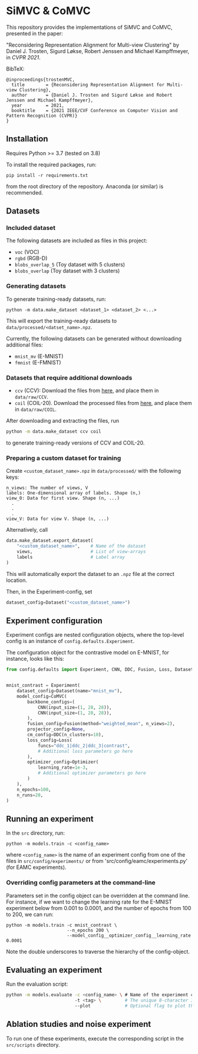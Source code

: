 # SiMVC & CoMVC

This repository provides the implementations of SiMVC and CoMVC, presented in the paper:

"Reconsidering Representation Alignment for Multi-view Clustering" by
Daniel J. Trosten, Sigurd Løkse, Robert Jenssen and Michael Kampffmeyer, in _CVPR 2021_.

BibTeX:
```text
@inproceedings{trostenMVC,
  title        = {Reconsidering Representation Alignment for Multi-view Clustering},
  author       = {Daniel J. Trosten and Sigurd Løkse and Robert Jenssen and Michael Kampffmeyer},
  year         = 2021,
  booktitle    = {2021 IEEE/CVF Conference on Computer Vision and Pattern Recognition (CVPR)}
}
```


## Installation
Requires Python >= 3.7 (tested on 3.8)

To install the required packages, run:
```
pip install -r requirements.txt
```
from the root directory of the repository. Anaconda (or similar) is recommended.

## Datasets
### Included dataset
The following datasets are included as files in this project:

- `voc` (VOC)
- `rgbd` (RGB-D)  
- `blobs_overlap_5` (Toy dataset with 5 clusters)
- `blobs_overlap` (Toy dataset with 3 clusters)

### Generating datasets
To generate training-ready datasets, run:
```
python -m data.make_dataset <dataset_1> <dataset_2> <...> 
```
This will export the training-ready datasets to `data/processed/<datset_name>.npz`.

Currently, the following datasets can be generated without downloading additional files:

- `mnist_mv` (E-MNIST) 
- `fmnist` (E-FMNIST)

### Datasets that require additional downloads

- `ccv` (CCV): Download the files from [here](https://www.ee.columbia.edu/ln/dvmm/CCV/), and place them in 
`data/raw/CCV`.
- `coil` (COIL-20). Download the processed files from 
[here](https://www.cs.columbia.edu/CAVE/software/softlib/coil-20.php), and place them in `data/raw/COIL`.

After downloading and extracting the files, run
``` Bash
python -m data.make_dataset ccv coil
```
to generate training-ready versions of CCV and COIL-20.

### Preparing a custom dataset for training
Create `<custom_dataset_name>.npz` in `data/processed/` with the following keys:
```
n_views: The number of views, V
labels: One-dimensional array of labels. Shape (n,)
view_0: Data for first view. Shape (n, ...)
  .
  .
  .
view_V: Data for view V. Shape (n, ...)
```
Alternatively, call
```Python
data.make_dataset.export_dataset(
    "<custom_dataset_name>",    # Name of the dataset
    views,                      # List of view-arrays
    labels                      # Label array
)
```
This will automatically export the dataset to an `.npz` file at the correct location.

Then, in the Experiment-config, set
```Python
dataset_config=Dataset("<custom_dataset_name>")
```

## Experiment configuration
Experiment configs are nested configuration objects, where the top-level config is an instance of 
`config.defaults.Experiment`. 

The configuration object for the contrastive model on E-MNIST, for instance, looks like this:
```Python
from config.defaults import Experiment, CNN, DDC, Fusion, Loss, Dataset, CoMVC, Optimizer


mnist_contrast = Experiment(
    dataset_config=Dataset(name="mnist_mv"),
    model_config=CoMVC(
        backbone_configs=(
            CNN(input_size=(1, 28, 28)),
            CNN(input_size=(1, 28, 28)),
        ),
        fusion_config=Fusion(method="weighted_mean", n_views=2),
        projector_config=None,
        cm_config=DDC(n_clusters=10),
        loss_config=Loss(
            funcs="ddc_1|ddc_2|ddc_3|contrast",
            # Additional loss parameters go here
        ),
        optimizer_config=Optimizer(
            learning_rate=1e-3,
            # Additional optimizer parameters go here
        ) 
    ),
    n_epochs=100,
    n_runs=20,
)
```

## Running an experiment
In the `src` directory, run:
```
python -m models.train -c <config_name> 
```
where `<config_name>` is the name of an experiment config from one of the files in `src/config/experiments/` or from 
'src/config/eamc/experiments.py' (for EAMC experiments).

### Overriding config parameters at the command-line
Parameters set in the config object can be overridden at the command line. For instance, if we want to change the 
learning rate for the E-MNIST experiment below from 0.001 to 0.0001, and the number of epochs from 100 to 200,
we can run:
```
python -m models.train -c mnist_contrast \
                       --n_epochs 200 \
                       --model_config__optimizer_config__learning_rate 0.0001
```
Note the double underscores to traverse the hierarchy of the config-object.

## Evaluating an experiment
Run the evaluation script:
```Bash
python -m models.evaluate -c <config_name> \ # Name of the experiment config
                          -t <tag> \         # The unique 8-character ID assigned to the experiment when calling models.train
                          --plot             # Optional flag to plot the representations before and after fusion.
```

## Ablation studies and noise experiment
To run one of these experiments, execute the corresponding script in the `src/scripts` directory.
